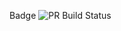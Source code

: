 Badge ![PR Build Status](https://github.com/williamellings/netconsoleapp/actions/workflows/pull_request_check.yml/badge.svg)
